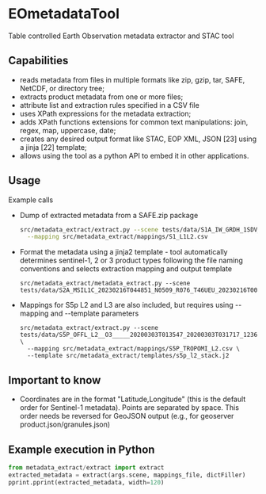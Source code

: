 # EOmetadataTool
Table controlled Earth Observation metadata extractor and STAC tool

## Capabilities
* reads metadata from files in multiple formats like zip, gzip, tar, SAFE, NetCDF, or directory tree;
* extracts product metadata from one or more files;
* attribute list and extraction rules specified in a CSV file
* uses XPath expressions for the metadata extraction;
* adds XPath functions extensions for common text manipulations: join, regex, map, uppercase, date;
* creates any desired output format like STAC, EOP XML, JSON [23] using a jinja [22] template;
* allows using the tool as a python API to embed it in other applications.

## Usage
Example calls
* Dump of extracted metadata from a SAFE.zip package
  ```bash
  src/metadata_extract/extract.py --scene tests/data/S1A_IW_GRDH_1SDV_20220621T075323_20220621T075348_043758_053961_0000.SAFE.zip \
    --mapping src/metadata_extract/mappings/S1_L1L2.csv
  ```
* Format the metadata using a jinja2 template - tool automatically determines sentinel-1, 2 or 3 product types following the file naming conventions and selects extraction mapping and output template
  ```
  src/metadata_extract/metadata_extract.py --scene tests/data/S2A_MSIL1C_20230216T044851_N0509_R076_T46UEU_20230216T000000.SAFE.zip
  ```

* Mappings for S5p L2 and L3 are also included, but requires using --mapping and --template parameters
  ```
  src/metadata_extract/extract.py --scene tests/data/S5P_OFFL_L2__O3_____20200303T013547_20200303T031717_12367_01_010107_20200306T053811.nc  \
    --mapping src/metadata_extract/mappings/S5P_TROPOMI_L2.csv \
    --template src/metadata_extract/templates/s5p_l2_stack.j2
  ```

## Important to know
* Coordinates are in the format "Latitude,Longitude" (this is the default order for Sentinel-1 metadata). Points are separated by space. This order needs be reversed for GeoJSON output (e.g., for geoserver product.json/granules.json)

## Example execution in Python
```python
from metadata_extract/extract import extract
extracted_metadata = extract(args.scene, mappings_file, dictFiller)
pprint.pprint(extracted_metadata, width=120)

```
